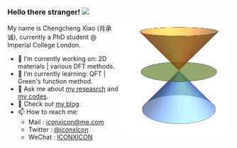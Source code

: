 ### Hello there stranger!  <img width="25" src="https://raw.githubusercontent.com/MartinHeinz/MartinHeinz/master/wave.gif" >

<!--**Chengcheng-Xiao/Chengcheng-Xiao** is a ✨ _special_ ✨ repository because its `README.md` (this file) appears on your GitHub profile.-->

<img align="right" width="250" height="250" src="https://github.com/Chengcheng-Xiao/Chengcheng-Xiao/blob/master/at3.svg">

My name is Chengcheng Xiao (肖承诚), currently a PhD student @ Imperial College London.

- 🔭 I’m currently working on: 2D materials | various DFT methods.
- 🌱 I’m currently learning: QFT | Green's function method.
- 💬 Ask me about [my reseasrch](https://scholar.google.com/citations?user=ubcOIPMAAAAJ&hl=en) and [my codes](https://github.com/Chengcheng-Xiao?tab=repositories). 
- 📃 Check out [my blog](https://chengcheng-xiao.github.io).
- 📫 How to reach me: 
  - Mail    : iconxicon@me.com
  - Twitter : [@iconxicon](https://twitter.com/iconxicon)
  - WeChat  : [ICONXICON](https://raw.githubusercontent.com/Chengcheng-Xiao/Chengcheng-Xiao/master/WeChat_ID.JPG)

<!-- [![Anurag's github stats](https://github-readme-stats.vercel.app/api?username=Chengcheng-Xiao&show_icons=true&theme=radical )](https://github.com/anuraghazra/github-readme-stats) -->

<!-- [![Anurag's github stats](https://github-readme-stats.vercel.app/api?username=Chengcheng-Xiao&show_icons=true&theme=vue )](https://github.com/anuraghazra/github-readme-stats) -->
